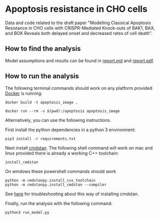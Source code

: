# Apoptosis resistance in CHO cells

Data and code related to the draft paper "Modelling Classical Apoptosis
Resistance in CHO cells with CRISPR-Mediated Knock-outs of BAK1, BAX, and BOK
Reveals both delayed onset and decreased rates of cell death".

## How to find the analysis

Model assumptions and results can be found in 
[report.md](https://github.com/biosustain/apoptosis/blob/master/report.md) and 
[report.pdf](https://github.com/biosustain/apoptosis/blob/master/report.pdf). 

## How to run the analysis

The following terminal commands should work on any platform provided
[Docker](https://www.docker.com/) is running:

```shell
docker build -t apoptosis_image .

docker run --rm -v $(pwd):/apoptosis apoptosis_image

```

Alternatively, you can use the following instructions.

First install the python dependencies in a python 3 environment:

```shell
pip3 install -r requirements.txt 
```

Next install [cmdstan](https://mc-stan.org/users/interfaces/cmdstan). The
following shell command will work on mac and linux provided there is already a
working C++ toolchain:

```shell
install_cmdstan
```

On windows these powershell commands should work

```shell
python -m cmdstanpy.install_cxx_toolchain
python -m cmdstanpy.install_cmdstan --compiler
```

See
[here](https://cmdstanpy.readthedocs.io/en/v0.9.67/installation.html#install-cmdstan)
for troubleshooting about this way of installing cmdstan.

Finally, run the analysis with the following command:

```shell
python3 run_model.py
```

